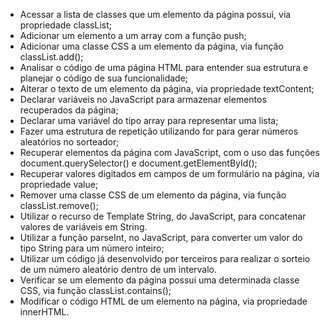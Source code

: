 - Acessar a lista de classes que um elemento da página possui, via propriedade classList;
- Adicionar um elemento a um array com a função push;
- Adicionar uma classe CSS a um elemento da página, via função classList.add();
- Analisar o código de uma página HTML para entender sua estrutura e planejar o código de sua funcionalidade;
- Alterar o texto de um elemento da página, via propriedade textContent;
- Declarar variáveis no JavaScript para armazenar elementos recuperados da página;
- Declarar uma variável do tipo array para representar uma lista;
- Fazer uma estrutura de repetição utilizando for para gerar números aleatórios no sorteador;
- Recuperar elementos da página com JavaScript, com o uso das funções document.querySelector() e document.getElementById();
- Recuperar valores digitados em campos de um formulário na página, via propriedade value;
- Remover uma classe CSS de um elemento da página, via função classList.remove();
- Utilizar o recurso de Template String, do JavaScript, para concatenar valores de variáveis em String.
- Utilizar a função parseInt, no JavaScript, para converter um valor do tipo String para um número inteiro;
- Utilizar um código já desenvolvido por terceiros para realizar o sorteio de um número aleatório dentro de um intervalo.
- Verificar se um elemento da página possui uma determinada classe CSS, via função classList.contains();
- Modificar o código HTML de um elemento na página, via propriedade innerHTML.
